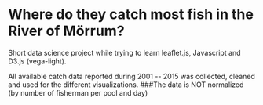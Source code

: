 # Where do they catch most fish in the River of Mörrum?

Short data science project while trying to learn leaflet.js, Javascript and D3.js (vega-light).

All available catch data reported during 2001 -- 2015 was collected, cleaned and used for the different visualizations.
###The data is NOT normalized (by number of fisherman per pool and day)
